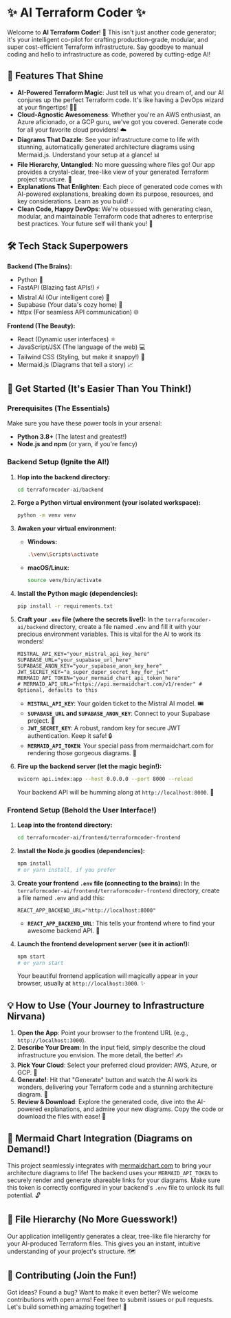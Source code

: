 # ✨ AI Terraform Coder ✨

Welcome to **AI Terraform Coder**! 🚀 This isn't just another code generator; it's your intelligent co-pilot for crafting production-grade, modular, and super cost-efficient Terraform infrastructure. Say goodbye to manual coding and hello to infrastructure as code, powered by cutting-edge AI!

## 🌟 Features That Shine

*   **AI-Powered Terraform Magic**: Just tell us what you dream of, and our AI conjures up the perfect Terraform code. It's like having a DevOps wizard at your fingertips! 🧙‍♂️
*   **Cloud-Agnostic Awesomeness**: Whether you're an AWS enthusiast, an Azure aficionado, or a GCP guru, we've got you covered. Generate code for all your favorite cloud providers! ☁️
*   **Diagrams That Dazzle**: See your infrastructure come to life with stunning, automatically generated architecture diagrams using Mermaid.js. Understand your setup at a glance! 📊
*   **File Hierarchy, Untangled**: No more guessing where files go! Our app provides a crystal-clear, tree-like view of your generated Terraform project structure. 🌳
*   **Explanations That Enlighten**: Each piece of generated code comes with AI-powered explanations, breaking down its purpose, resources, and key considerations. Learn as you build! 💡
*   **Clean Code, Happy DevOps**: We're obsessed with generating clean, modular, and maintainable Terraform code that adheres to enterprise best practices. Your future self will thank you! 💖

## 🛠️ Tech Stack Superpowers

**Backend (The Brains):**
*   Python 🐍
*   FastAPI (Blazing fast APIs!) ⚡
*   Mistral AI (Our intelligent core) 🧠
*   Supabase (Your data's cozy home) 🏡
*   httpx (For seamless API communication) 🌐

**Frontend (The Beauty):**
*   React (Dynamic user interfaces) ⚛️
*   JavaScript/JSX (The language of the web) 💻
*   Tailwind CSS (Styling, but make it snappy!) 💅
*   Mermaid.js (Diagrams that tell a story) 📈

## 🚀 Get Started (It's Easier Than You Think!)

### Prerequisites (The Essentials)

Make sure you have these power tools in your arsenal:

*   **Python 3.8+** (The latest and greatest!)
*   **Node.js and npm** (or yarn, if you're fancy)

### Backend Setup (Ignite the AI!)

1.  **Hop into the backend directory:**
    ```bash
    cd terraformcoder-ai/backend
    ```
2.  **Forge a Python virtual environment (your isolated workspace):**
    ```bash
    python -m venv venv
    ```
3.  **Awaken your virtual environment:**
    *   **Windows:**
        ```bash
        .\venv\Scripts\activate
        ```
    *   **macOS/Linux:**
        ```bash
        source venv/bin/activate
        ```
4.  **Install the Python magic (dependencies):**
    ```bash
    pip install -r requirements.txt
    ```
5.  **Craft your `.env` file (where the secrets live!):**
    In the `terraformcoder-ai/backend` directory, create a file named `.env` and fill it with your precious environment variables. This is vital for the AI to work its wonders!

    ```
    MISTRAL_API_KEY="your_mistral_api_key_here"
    SUPABASE_URL="your_supabase_url_here"
    SUPABASE_ANON_KEY="your_supabase_anon_key_here"
    JWT_SECRET_KEY="a_super_duper_secret_key_for_jwt"
    MERMAID_API_TOKEN="your_mermaid_chart_api_token_here"
    # MERMAID_API_URL="https://api.mermaidchart.com/v1/render" # Optional, defaults to this
    ```
    *   **`MISTRAL_API_KEY`**: Your golden ticket to the Mistral AI model. 🎟️
    *   **`SUPABASE_URL` and `SUPABASE_ANON_KEY`**: Connect to your Supabase project. 🔗
    *   **`JWT_SECRET_KEY`**: A robust, random key for secure JWT authentication. Keep it safe! 🔒
    *   **`MERMAID_API_TOKEN`**: Your special pass from mermaidchart.com for rendering those gorgeous diagrams. 🎨

6.  **Fire up the backend server (let the magic begin!):**
    ```bash
    uvicorn api.index:app --host 0.0.0.0 --port 8000 --reload
    ```
    Your backend API will be humming along at `http://localhost:8000`. 🥳

### Frontend Setup (Behold the User Interface!)

1.  **Leap into the frontend directory:**
    ```bash
    cd terraformcoder-ai/frontend/terraformcoder-frontend
    ```
2.  **Install the Node.js goodies (dependencies):**
    ```bash
    npm install
    # or yarn install, if you prefer
    ```
3.  **Create your frontend `.env` file (connecting to the brains):**
    In the `terraformcoder-ai/frontend/terraformcoder-frontend` directory, create a file named `.env` and add this:

    ```
    REACT_APP_BACKEND_URL="http://localhost:8000"
    ```
    *   **`REACT_APP_BACKEND_URL`**: This tells your frontend where to find your awesome backend API. 🤝

4.  **Launch the frontend development server (see it in action!):**
    ```bash
    npm start
    # or yarn start
    ```
    Your beautiful frontend application will magically appear in your browser, usually at `http://localhost:3000`. ✨

## 💡 How to Use (Your Journey to Infrastructure Nirvana)

1.  **Open the App**: Point your browser to the frontend URL (e.g., `http://localhost:3000`).
2.  **Describe Your Dream**: In the input field, simply describe the cloud infrastructure you envision. The more detail, the better! ✍️
3.  **Pick Your Cloud**: Select your preferred cloud provider: AWS, Azure, or GCP. 🎯
4.  **Generate!**: Hit that "Generate" button and watch the AI work its wonders, delivering your Terraform code and a stunning architecture diagram. 🚀
5.  **Review & Download**: Explore the generated code, dive into the AI-powered explanations, and admire your new diagrams. Copy the code or download the files with ease! 💾

## 🎨 Mermaid Chart Integration (Diagrams on Demand!)

This project seamlessly integrates with [mermaidchart.com](https://mermaidchart.com) to bring your architecture diagrams to life! The backend uses your `MERMAID_API_TOKEN` to securely render and generate shareable links for your diagrams. Make sure this token is correctly configured in your backend's `.env` file to unlock its full potential. 🔓

## 🌲 File Hierarchy (No More Guesswork!)

Our application intelligently generates a clear, tree-like file hierarchy for your AI-produced Terraform files. This gives you an instant, intuitive understanding of your project's structure. 🗺️

## 👋 Contributing (Join the Fun!)

Got ideas? Found a bug? Want to make it even better? We welcome contributions with open arms! Feel free to submit issues or pull requests. Let's build something amazing together! 🤝